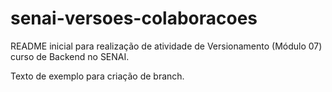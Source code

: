 # senai-versoes-colaboracoes

README inicial para realização de atividade de Versionamento (Módulo 07) curso de Backend no SENAI.

Texto de exemplo para criação de branch.
